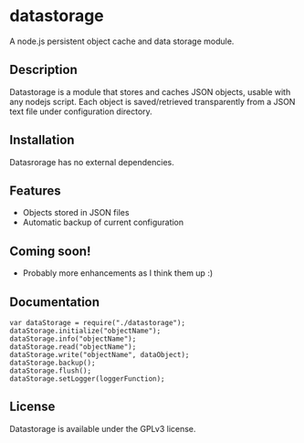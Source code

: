 # datastorage

A node.js persistent object cache and data storage module.

## Description

Datastorage is a module that stores and caches JSON objects, usable with any nodejs script. Each object is saved/retrieved transparently from a JSON text file under configuration directory.

## Installation

Datasrorage has no external dependencies.

## Features

* Objects stored in JSON files
* Automatic backup of current configuration
  
## Coming soon!

* Probably more enhancements as I think them up :)
    
## Documentation
```
var dataStorage = require("./datastorage");
dataStorage.initialize("objectName");
dataStorage.info("objectName");
dataStorage.read("objectName");
dataStorage.write("objectName", dataObject);
dataStorage.backup();
dataStorage.flush();
dataStorage.setLogger(loggerFunction);
```

## License

Datastorage is available under the GPLv3 license.
